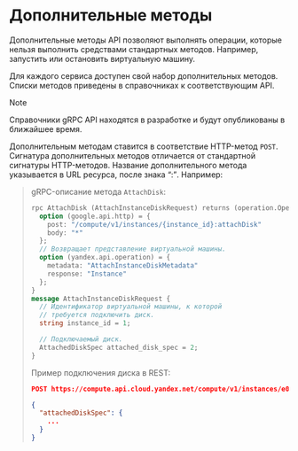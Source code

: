 # Дополнительные методы

Дополнительные методы API позволяют выполнять операции, которые нельзя выполнить средствами
 стандартных методов. Например, запустить или остановить виртуальную машину.

Для каждого сервиса доступен свой набор дополнительных методов. Списки методов приведены в
 справочниках к соответствующим API.
 
> [!NOTE]
>
> Справочники gRPC API находятся в разработке и будут опубликованы в ближайшее время.

Дополнительным методам ставится в соответствие HTTP-метод `POST`. 
Сигнатура дополнительных методов отличается от стандартной сигнатуры
HTTP-методов. Название дополнительного метода указывается в URL ресурса, после знака <q>:</q>. Например:

> gRPC-описание метода `AttachDisk`:
>```protobuf
> rpc AttachDisk (AttachInstanceDiskRequest) returns (operation.Operation) {
>   option (google.api.http) = {
>     post: "/compute/v1/instances/{instance_id}:attachDisk"
>     body: "*"
>   };
>   // Возвращает представление виртуальной машины.
>   option (yandex.api.operation) = {
>     metadata: "AttachInstanceDiskMetadata"
>     response: "Instance"
>   };
> }
> message AttachInstanceDiskRequest {
>   // Идентификатор виртуальной машины, к которой
>   // требуется подключить диск.
>   string instance_id = 1;
> 
>   // Подключаемый диск.
>   AttachedDiskSpec attached_disk_spec = 2;
> }
>```
>Пример подключения диска в REST:
>```json
>POST https://compute.api.cloud.yandex.net/compute/v1/instances/e0m97h0gbq0foeuis03:attachDisk
>
> {
>   "attachedDiskSpec": {
>     ...
>   }
> }
>```

